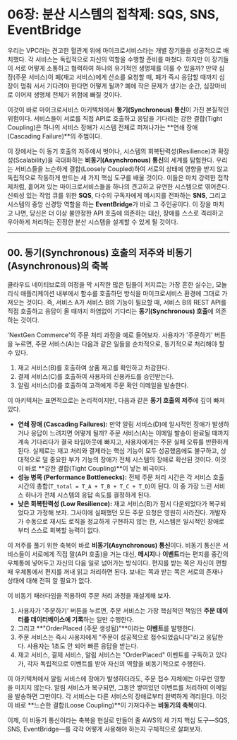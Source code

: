 # 06장: 분산 시스템의 접착제: SQS, SNS, EventBridge

우리는 VPC라는 견고한 혈관계 위에 마이크로서비스라는 개별 장기들을 성공적으로 배치했다. 각 서비스는 독립적으로 자신의 역할을 수행할 준비를 마쳤다. 하지만 이 장기들이 서로 어떻게 소통하고 협력하여 하나의 유기적인 생명체를 이룰 수 있을까? 만약 심장(주문 서비스)이 폐(재고 서비스)에게 산소를 요청할 때, 폐가 즉시 응답할 때까지 심장이 멈춰 서서 기다려야 한다면 어떻게 될까? 폐에 작은 문제가 생기는 순간, 심장마비로 이어져 생명체 전체가 위험에 빠질 것이다.

이것이 바로 마이크로서비스 아키텍처에서 **동기(Synchronous) 통신**이 가진 본질적인 위험이다. 서비스들이 서로를 직접 API로 호출하고 응답을 기다리는 강한 결합(Tight Coupling)은 하나의 서비스 장애가 시스템 전체로 퍼져나가는 **연쇄 장애(Cascading Failure)**의 주범이다.

이 장에서는 이 동기 호출의 저주에서 벗어나, 시스템의 회복탄력성(Resilience)과 확장성(Scalability)을 극대화하는 **비동기(Asynchronous) 통신**의 세계를 탐험한다. 우리는 서비스들을 느슨하게 결합(Loosely Coupled)하여 서로의 상태에 영향을 받지 않고 독립적으로 작동하게 만드는 세 가지 핵심 도구를 배울 것이다. 이들은 마치 강력한 접착제처럼, 흩어져 있는 마이크로서비스들을 하나의 견고하고 유연한 시스템으로 엮어준다. 신뢰성 있는 작업 큐를 위한 **SQS**, 다수의 구독자에게 메시지를 전파하는 **SNS**, 그리고 시스템의 중앙 신경망 역할을 하는 **EventBridge**가 바로 그 주인공이다. 이 장을 마치고 나면, 당신은 더 이상 불안정한 API 호출에 의존하는 대신, 장애를 스스로 격리하고 우아하게 처리하는 진정한 분산 시스템을 설계할 수 있게 될 것이다.

---

## 00. 동기(Synchronous) 호출의 저주와 비동기(Asynchronous)의 축복

클라우드 네이티브로의 여정을 막 시작한 많은 팀들이 저지르는 가장 흔한 실수는, 모놀리식 애플리케이션 내부에서 함수를 호출하던 방식을 마이크로서비스 환경에 그대로 가져오는 것이다. 즉, 서비스 A가 서비스 B의 기능이 필요할 때, 서비스 B의 REST API를 직접 호출하고 응답이 올 때까지 하염없이 기다리는 **동기(Synchronous) 호출**에 의존하는 것이다.

'NextGen Commerce'의 주문 처리 과정을 예로 들어보자. 사용자가 '주문하기' 버튼을 누르면, 주문 서비스(A)는 다음과 같은 일들을 순차적으로, 동기적으로 처리해야 할 수 있다.

1.  재고 서비스(B)를 호출하여 상품 재고를 확인하고 차감한다.
2.  결제 서비스(C)를 호출하여 사용자의 신용카드를 승인받는다.
3.  알림 서비스(D)를 호출하여 고객에게 주문 확인 이메일을 발송한다.



이 아키텍처는 표면적으로는 논리적이지만, 다음과 같은 **동기 호출의 저주**에 깊이 빠져있다.

* **연쇄 장애 (Cascading Failures):** 만약 알림 서비스(D)에 일시적인 장애가 발생하거나 응답이 느려지면 어떻게 될까? 주문 서비스(A)는 이메일 발송이 완료될 때까지 계속 기다리다가 결국 타임아웃에 빠지고, 사용자에게는 주문 실패 오류를 반환하게 된다. 실제로는 재고 처리와 결제라는 핵심 기능이 모두 성공했음에도 불구하고, 상대적으로 덜 중요한 부가 기능의 장애가 전체 시스템의 장애로 확산된 것이다. 이것이 바로 **강한 결합(Tight Coupling)**이 낳는 비극이다.
* **성능 병목 (Performance Bottlenecks):** 전체 주문 처리 시간은 각 서비스 호출 시간의 총합(`T_total = T_A + T_B + T_C + T_D`)이 된다. 이 중 가장 느린 서비스 하나가 전체 시스템의 응답 속도를 결정하게 된다.
* **낮은 회복탄력성 (Low Resilience):** 재고 서비스(B)가 잠시 다운되었다가 복구되었다고 가정해 보자. 그사이에 실패했던 모든 주문 요청은 영원히 사라진다. 개발자가 수동으로 재시도 로직을 정교하게 구현하지 않는 한, 시스템은 일시적인 장애로부터 스스로 회복할 능력이 없다.

이 저주를 풀기 위한 축복이 바로 **비동기(Asynchronous) 통신**이다. 비동기 통신은 서비스들이 서로에게 직접 말(API 호출)을 거는 대신, **메시지**나 **이벤트**라는 편지를 중간의 우체통에 넣어두고 자신의 다음 일로 넘어가는 방식이다. 편지를 받는 쪽은 자신이 편할 때 우체통에서 편지를 꺼내 읽고 처리하면 된다. 보내는 쪽과 받는 쪽은 서로의 존재나 상태에 대해 전혀 알 필요가 없다.

이 비동기 패러다임을 적용하여 주문 처리 과정을 재설계해 보자.

1.  사용자가 '주문하기' 버튼을 누르면, 주문 서비스는 가장 핵심적인 책임인 **주문 데이터를 데이터베이스에 기록**하는 일만 수행한다.
2.  그리고 **"OrderPlaced (주문 생성됨)"**이라는 **이벤트**를 발행한다.
3.  주문 서비스는 즉시 사용자에게 "주문이 성공적으로 접수되었습니다"라고 응답한다. 사용자는 1초도 안 되어 빠른 응답을 받는다.
4.  재고 서비스, 결제 서비스, 알림 서비스는 "OrderPlaced" 이벤트를 구독하고 있다가, 각자 독립적으로 이벤트를 받아 자신의 역할을 비동기적으로 수행한다.



이 아키텍처에서 알림 서비스에 장애가 발생하더라도, 주문 접수 자체에는 아무런 영향을 미치지 않는다. 알림 서비스가 복구되면, 그동안 쌓여있던 이벤트를 처리하여 이메일을 발송하면 그만이다. 각 서비스는 다른 서비스의 장애로부터 완벽하게 격리된다. 이것이 바로 **느슨한 결합(Loose Coupling)**이 가져다주는 **비동기의 축복**이다.

이제, 이 비동기 통신이라는 축복을 현실로 만들어 줄 AWS의 세 가지 핵심 도구—SQS, SNS, EventBridge—를 각각 어떻게 사용해야 하는지 구체적으로 살펴보자.